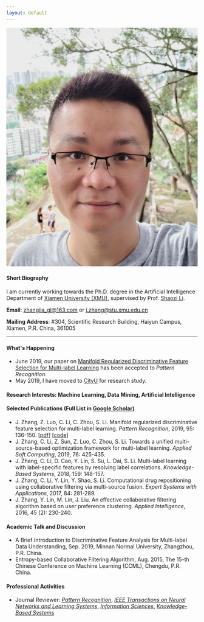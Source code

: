 ```yaml
---
layout: default
---
```


<img class="profile-picture" src="jiazhang.jpg">

#### Short Biography

I am currently working towards the Ph.D. degree in the Artificial Intelligence Department of [Xiamen University (XMU)](https://www.xmu.edu.cn/), supervised by Prof. [Shaozi Li](http://imt.xmu.edu.cn/szdw.html).

**Email**: [zhangjia_gl@163.com](mailto:zhangjia_gl@163.com) or [j.zhang@stu.xmu.edu.cn](mailto:j.zhang@stu.xmu.edu.cn)

**Mailing Address**: #304, Scientific Research Building, Haiyun Campus, Xiamen, P.R. China, 361005

---

#### What's Happening

* June 2019, our paper on [Manifold Regularized Discriminative Feature Selection for Multi-label Learning](https://www.sciencedirect.com/science/article/pii/S0031320319302341) has been accepted to *Pattern Recognition*.
* May 2019, I have moved to [CityU](https://www.cityu.edu.hk/) for research study.

#### Research Interests: Machine Learning, Data Mining, Artificial Intelligence

#### Selected Publications (Full List in [Google Scholar](https://scholar.google.com.hk/citations?user=yBaTk-gAAAAJ&hl=en))

* J. Zhang, Z. Luo, C. Li, C. Zhou, S. Li. Manifold regularized discriminative feature selection for multi-label learning. *Pattern Recognition*, 2019, 95: 136-150. [[pdf](1-s2.0-S0031320319302341-main.pdf)] [[code](MDFS-master.zip)]
* J. Zhang, C. Li, Z. Sun, Z. Luo, C. Zhou, S. Li. Towards a unified multi-source-based optimization framework for multi-label learning. *Applied Soft Computing*, 2019, 76: 425-435.
* J. Zhang, C. Li, D. Cao, Y. Lin, S. Su, L. Dai, S. Li. Multi-label learning with label-specific features by resolving label correlations. *Knowledge-Based Systems*, 2018, 159: 148-157.
* J. Zhang, C. Li, Y. Lin, Y. Shao, S. Li. Computational drug repositioning using collaborative filtering via multi-source fusion. *Expert Systems with Applications*, 2017, 84: 281-289.
* J. Zhang, Y. Lin, M. Lin, J. Liu. An effective collaborative filtering algorithm based on user preference clustering. *Applied Intelligence*, 2016, 45 (2): 230-240.

#### Academic Talk and Discussion

* A Brief Introduction to Discriminative Feature Analysis for Multi-label Data Understanding, Sep. 2019, Minnan Normal University, Zhangzhou, P.R. China.
* Entropy-based Collaborative Filtering Algorithm, Aug. 2015, The 15-th Chinese Conference on Machine Learning (CCML), Chengdu, P.R. China.

#### Professional Activities

* Journal Reviewer: [*Pattern Recognition*](https://www.journals.elsevier.com/pattern-recognition/), [*IEEE Transactions on Neural Networks and Learning Systems*](https://mc.manuscriptcentral.com/tnnls), [*Information Sciences*](https://www.journals.elsevier.com/information-sciences), [*Knowledge-Based Systems*](https://www.journals.elsevier.com/knowledge-based-systems)
